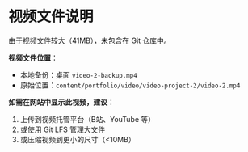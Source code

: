 # 视频文件说明

由于视频文件较大（41MB），未包含在 Git 仓库中。

**视频文件位置**：
- 本地备份：桌面 `video-2-backup.mp4`
- 原始位置：`content/portfolio/video/video-project-2/video-2.mp4`

**如需在网站中显示此视频，建议**：
1. 上传到视频托管平台（B站、YouTube 等）
2. 或使用 Git LFS 管理大文件
3. 或压缩视频到更小的尺寸（<10MB）
